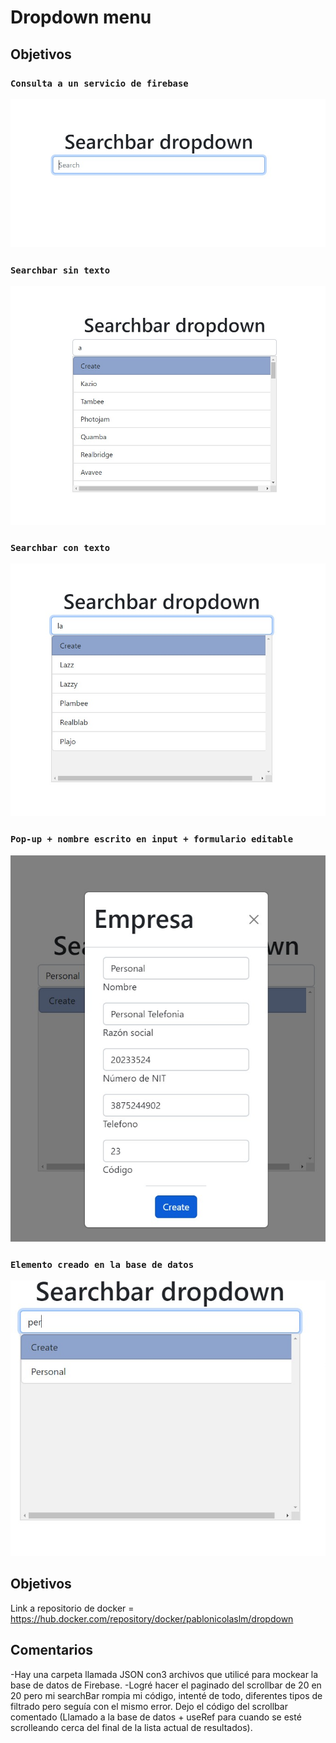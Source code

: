 # Dropdown menu


## Objetivos

### `Consulta a un servicio de firebase`
  ![Image text](https://github.com/Silhouett12/firebase-react-dropdown/blob/main/screenshots/1.jpeg)
### `Searchbar sin texto`
  ![Image text](https://github.com/Silhouett12/firebase-react-dropdown/blob/main/screenshots/2.jpeg)
### `Searchbar con texto`
  ![Image text](https://github.com/Silhouett12/firebase-react-dropdown/blob/main/screenshots/3.jpeg)
### `Pop-up + nombre escrito en input + formulario editable`
  ![Image text](https://github.com/Silhouett12/firebase-react-dropdown/blob/main/screenshots/4.jpeg)
### `Elemento creado en la base de datos`
  ![Image text](https://github.com/Silhouett12/firebase-react-dropdown/blob/main/screenshots/5.jpeg)
## Objetivos

Link a repositorio de docker = https://hub.docker.com/repository/docker/pablonicolaslm/dropdown

## Comentarios
-Hay una carpeta llamada JSON con3  archivos que utilicé para mockear la base de datos de Firebase.
-Logré hacer el paginado del scrollbar de 20 en 20 pero mi searchBar rompia mi código, intenté de todo, diferentes tipos de filtrado pero seguía con el mismo error. Dejo el código del scrollbar comentado (Llamado a la base de datos + useRef para cuando se esté scrolleando cerca del final de la lista actual de resultados).
